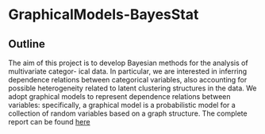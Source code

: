# GraphicalModels-BayesStat

## Outline
The aim of this project is to develop Bayesian methods for the analysis of multivariate categor-
ical data. In particular, we are interested in inferring dependence relations between categorical
variables, also accounting for possible heterogeneity related to latent clustering structures in the
data.
We adopt graphical models to represent dependence relations between variables: specifically, a
graphical model is a probabilistic model for a collection of random variables based on a graph structure.
The complete report can be found [here](https://github.com/Dereandre/GraphicalModels-BayesStat/blob/main/Report_final.pdf)
